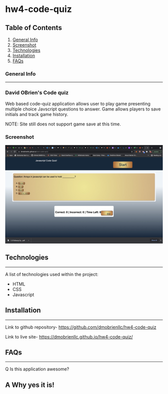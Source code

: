 # hw4-code-quiz

## Table of Contents
1. [General Info](#general-info)
2. [Screenshot](#screenshot)
3. [Technologies](#technologies)
4. [Installation](#installation)
5. [FAQs](#faqs)
### General Info
***
### David OBrien's Code quiz

Web based code-quiz application allows user to play game presenting multiple choice Javscript
questions to answer. Game allows players to save initials and track game history.

NOTE: Site still does not support game save at this time. 

### Screenshot
![Image text](./assets/images/finished-screenshot.png)

## Technologies
***
A list of technologies used within the project:
  * HTML
  * CSS
  * Javascript

## Installation
***

Link to github repository- https://github.com/dmobrienllc/hw4-code-quiz

Link to live site- https://dmobrienllc.github.io/hw4-code-quiz/

## FAQs
***

Q Is this application awesome?

A Why yes it is!
---



